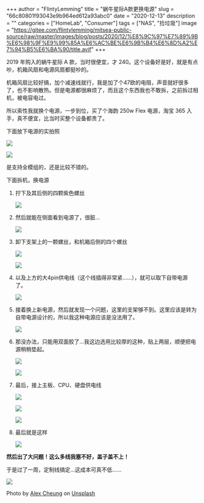 +++
author = "FlintyLemming"
title = "蜗牛星际A款更换电源"
slug = "66c80801f93043e9b964ed612a93abc0"
date = "2020-12-13"
description = ""
categories = ["HomeLab", "Consumer"]
tags = ["NAS", "捡垃圾"]
image = "https://gitee.com/flintylemming/mitsea-public-source/raw/master/images/blog/posts/2020/12/%E8%9C%97%E7%89%9B%E6%98%9F%E9%99%85A%E6%AC%BE%E6%9B%B4%E6%8D%A2%E7%94%B5%E6%BA%90/title.avif"
+++

2019 年购入的蜗牛星际 A 款，当时很便宜，才 240。这个设备好是好，就是有点吵，机箱风扇和电源风扇都挺吵的。

机箱风扇比较好搞，加个减速线就行，我是加了个47欧的电阻，声音就好很多了，也不影响散热。但是电源都很麻烦了，而且这个东西我也不敢拆，之前拆过相机，被电容电过。

所以索性我就换个电源，一步到位，买了个海韵 250w Flex 电源，淘宝 365 入手，真不便宜，比当时买整个设备都贵了。

下面放下电源的实拍照

![](https://gitee.com/flintylemming/mitsea-public-source/raw/master/images/blog/posts/2020/12/%E8%9C%97%E7%89%9B%E6%98%9F%E9%99%85A%E6%AC%BE%E6%9B%B4%E6%8D%A2%E7%94%B5%E6%BA%90/1.avif)

![](https://gitee.com/flintylemming/mitsea-public-source/raw/master/images/blog/posts/2020/12/%E8%9C%97%E7%89%9B%E6%98%9F%E9%99%85A%E6%AC%BE%E6%9B%B4%E6%8D%A2%E7%94%B5%E6%BA%90/2.avif)

是支持全模组的，还是比较不错的。

下面拆机，换电源

1. 拧下及其后侧的四颗紫色螺丝

    ![](https://gitee.com/flintylemming/mitsea-public-source/raw/master/images/blog/posts/2020/12/%E8%9C%97%E7%89%9B%E6%98%9F%E9%99%85A%E6%AC%BE%E6%9B%B4%E6%8D%A2%E7%94%B5%E6%BA%90/3.avif)

2. 然后就能在侧面看到电源了，很脏…

    ![](https://gitee.com/flintylemming/mitsea-public-source/raw/master/images/blog/posts/2020/12/%E8%9C%97%E7%89%9B%E6%98%9F%E9%99%85A%E6%AC%BE%E6%9B%B4%E6%8D%A2%E7%94%B5%E6%BA%90/4.avif)

3. 卸下支架上的一颗螺丝，和机箱后侧的四个螺丝

    ![](https://gitee.com/flintylemming/mitsea-public-source/raw/master/images/blog/posts/2020/12/%E8%9C%97%E7%89%9B%E6%98%9F%E9%99%85A%E6%AC%BE%E6%9B%B4%E6%8D%A2%E7%94%B5%E6%BA%90/5.avif)

    ![](https://gitee.com/flintylemming/mitsea-public-source/raw/master/images/blog/posts/2020/12/%E8%9C%97%E7%89%9B%E6%98%9F%E9%99%85A%E6%AC%BE%E6%9B%B4%E6%8D%A2%E7%94%B5%E6%BA%90/6.avif)

4. 以及上方的大4pin供电线（这个线插得非常紧……），就可以取下自带电源了。

    ![](https://gitee.com/flintylemming/mitsea-public-source/raw/master/images/blog/posts/2020/12/%E8%9C%97%E7%89%9B%E6%98%9F%E9%99%85A%E6%AC%BE%E6%9B%B4%E6%8D%A2%E7%94%B5%E6%BA%90/7.avif)

5. 接着换上新电源，然后就发现一个问题，这里的支架够不到。这里应该是转为自带电源设计的，所以我这种电源应该是没法用了。

    ![](https://gitee.com/flintylemming/mitsea-public-source/raw/master/images/blog/posts/2020/12/%E8%9C%97%E7%89%9B%E6%98%9F%E9%99%85A%E6%AC%BE%E6%9B%B4%E6%8D%A2%E7%94%B5%E6%BA%90/8.avif)

6. 那没办法，只能用双面胶了…我这边选用比较厚的这种，贴上两层，顺便把电源稍稍垫起。

    ![](https://gitee.com/flintylemming/mitsea-public-source/raw/master/images/blog/posts/2020/12/%E8%9C%97%E7%89%9B%E6%98%9F%E9%99%85A%E6%AC%BE%E6%9B%B4%E6%8D%A2%E7%94%B5%E6%BA%90/9.avif)

    ![](https://gitee.com/flintylemming/mitsea-public-source/raw/master/images/blog/posts/2020/12/%E8%9C%97%E7%89%9B%E6%98%9F%E9%99%85A%E6%AC%BE%E6%9B%B4%E6%8D%A2%E7%94%B5%E6%BA%90/10.avif)

7. 最后，接上主板、CPU、硬盘供电线

    ![](https://gitee.com/flintylemming/mitsea-public-source/raw/master/images/blog/posts/2020/12/%E8%9C%97%E7%89%9B%E6%98%9F%E9%99%85A%E6%AC%BE%E6%9B%B4%E6%8D%A2%E7%94%B5%E6%BA%90/11.avif)

    ![](https://gitee.com/flintylemming/mitsea-public-source/raw/master/images/blog/posts/2020/12/%E8%9C%97%E7%89%9B%E6%98%9F%E9%99%85A%E6%AC%BE%E6%9B%B4%E6%8D%A2%E7%94%B5%E6%BA%90/12.avif)

    ![](https://gitee.com/flintylemming/mitsea-public-source/raw/master/images/blog/posts/2020/12/%E8%9C%97%E7%89%9B%E6%98%9F%E9%99%85A%E6%AC%BE%E6%9B%B4%E6%8D%A2%E7%94%B5%E6%BA%90/13.avif)

8. 最后就是这样

    ![](https://gitee.com/flintylemming/mitsea-public-source/raw/master/images/blog/posts/2020/12/%E8%9C%97%E7%89%9B%E6%98%9F%E9%99%85A%E6%AC%BE%E6%9B%B4%E6%8D%A2%E7%94%B5%E6%BA%90/14.avif)

**然后出了大问题！这么多线我塞不好，盖子盖不上！**

于是过了一周，定制线搞定…这成本可真不低……

![](https://gitee.com/flintylemming/mitsea-public-source/raw/master/images/blog/posts/2020/12/%E8%9C%97%E7%89%9B%E6%98%9F%E9%99%85A%E6%AC%BE%E6%9B%B4%E6%8D%A2%E7%94%B5%E6%BA%90/15.avif)

Photo by [Alex Cheung](https://unsplash.com/@alexcpl?utm_source=unsplash&utm_medium=referral&utm_content=creditCopyText) on [Unsplash](https://unsplash.com/s/photos/nas?utm_source=unsplash&utm_medium=referral&utm_content=creditCopyText)
  